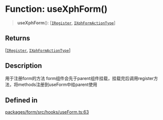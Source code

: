 # Function: useXphForm()

> **useXphForm**(): [[`IRegister`](../interfaces/IRegister.md), [`IXphFormActionType`](../interfaces/IXphFormActionType.md)]

## Returns

[[`IRegister`](../interfaces/IRegister.md), [`IXphFormActionType`](../interfaces/IXphFormActionType.md)]

## Description

用于注册form的方法
form组件会先于parent组件挂载，挂载完后调用register方法，将methods注册到useForm中给parent使用

## Defined in

[packages/form/src/hooks/useForm.ts:63](https://github.com/XiaoPiHong/xph-crud/blob/59cbdd4fcff26bcc88bce5e7c4ad2ae9fa840045/packages/form/src/hooks/useForm.ts#L63)
